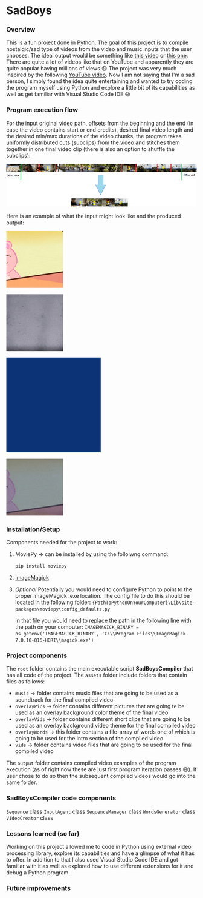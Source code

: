 # SadBoys
### Overview
This is a fun project done in [Python](https://www.python.org/). The goal of this project is to compile nostalgic/sad type of videos from the video and music inputs that the user chooses. The ideal output would be something like [this video](https://www.youtube.com/watch?v=cFpekJ5h1XY&list=RDC02WOL9lLx8&index=4) or [this one](https://www.youtube.com/watch?v=M9Y2p5l6IWU&list=RDC02WOL9lLx8&index=36). There are quite a lot of videos like that on YouTube and apparently they are quite popular having millions of views :smiley: The project was very much inspired by the following [YouTube video](https://www.youtube.com/watch?v=EmZX9fgHoYk).
Now I am not saying that I'm a sad person, I simply found the idea quite entertaining and wanted to try coding the program myself using Python and explore a little bit of its capabilities as well as get familiar with Visual Studio Code IDE :smiley:

### Program execution flow
For the input original video path, offsets from the beginning and the end (in case the video contains start or end credits), desired final video length and the desired min/max durations of the video chunks, the program takes uniformly distributed cuts (subclips) from the video and stitches them together in one final video clip (there is also an option to shuffle the subclips):

![Movie preview subclips diagram](./readme_images/movie_preview.png)

Here is an example of what the input might look like and the produced output:

![Example video input](./readme_images/input_video_example.gif)



![Example overlay video](./readme_images/input_overlay_video_example.gif)



![Example overlay background](./readme_images/video_overlay_background.png)



![Example video output](./readme_images/output_video_example.gif)

### Installation/Setup
Components needed for the project to work:
1) MoviePy -> can be installed by using the folloiwng command:

    ```sh 
    pip install moviepy
    ```
    
2) [ImageMagick](https://imagemagick.org/)
3) _Optional_
Potentially you would need to configure Python to point to the proper ImageMagick .exe location. The config file to do this should be located in the following folder:
    ```{PathToPythonOnYourComputer}\Lib\site-packages\moviepy\config_defaults.py```
    
    In that file you would need to replace the path in the following line with the path on your computer:
    ```IMAGEMAGICK_BINARY = os.getenv('IMAGEMAGICK_BINARY', 'C:\\Program Files\\ImageMagick-7.0.10-Q16-HDRI\\magick.exe')```

### Project components
The ```root``` folder contains the main executable script __SadBoysCompiler__ that has all code of the project.
The ```assets``` folder include folders that contain files as follows:

- ```music``` -> folder contains music files that are going to be used as a soundtrack for the final compiled video
- ```overlayPics``` -> folder contains different pictures that are going te be used as an overlay background color theme of the final video
- ```overlayVids``` -> folder contains different short clips that are going to be used as an overlay background video theme for the final compiled video
- ```overlayWords``` -> this folder contains a file-array of words one of which is going to be used for the intro section of the compiled video
- ```vids``` -> folder contains video files that are going to be used for the final compiled video

The ```output``` folder contains compiled video examples of the program execution (as of right now these are just first program iteration passes :smiley:). If user chose to do so then the subsequent compiled videos would go into the same folder.

### SadBoysCompiler code components
```Sequence``` class
```InputAgent``` class
```SequenceManager``` class
```WordsGenerator``` class
```VideoCreator``` class

### Lessons learned (so far)
Working on this project allowed me to code in Python using external video processing library, explore its capabilities and have a glimpse of what it has to offer. In addition to that I also used Visual Studio Code IDE and got familiar with it as well as explored how to use different extensions for it and debug a Python program.

### Future improvements
